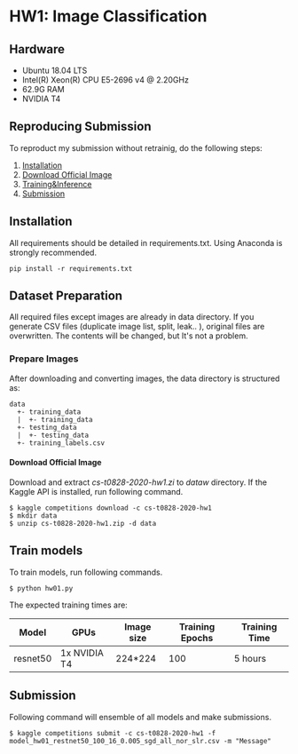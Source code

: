 # HW1: Image Classification


## Hardware
- Ubuntu 18.04 LTS
- Intel(R) Xeon(R) CPU E5-2696 v4 @ 2.20GHz
- 62.9G RAM
- NVIDIA T4

## Reproducing Submission
To reproduct my submission without retrainig, do the following steps:
1. [Installation](#installation)
2. [Download Official Image](#download-official-image)
3. [Training&Inference](#Training&Inference)
4. [Submission](#submission)

## Installation
All requirements should be detailed in requirements.txt. Using Anaconda is strongly recommended.
```
pip install -r requirements.txt
```

## Dataset Preparation
All required files except images are already in data directory.
If you generate CSV files (duplicate image list, split, leak.. ), original files are overwritten. The contents will be changed, but It's not a problem.

### Prepare Images
After downloading and converting images, the data directory is structured as:
```
data
  +- training_data
  |  +- training_data
  +- testing_data
  |  +- testing_data
  +- training_labels.csv
```

#### Download Official Image
Download and extract *cs-t0828-2020-hw1.zi* to *dataw* directory.
If the Kaggle API is installed, run following command.
```
$ kaggle competitions download -c cs-t0828-2020-hw1
$ mkdir data
$ unzip cs-t0828-2020-hw1.zip -d data
```


##  Train models
To train models, run following commands.
```
$ python hw01.py 
```
The expected training times are:

Model | GPUs | Image size | Training Epochs | Training Time
------------ | ------------- | ------------- | ------------- | -------------
resnet50 | 1x NVIDIA T4 | 224*224 | 100 | 5 hours


## Submission
Following command will ensemble of all models and make submissions.
```
$ kaggle competitions submit -c cs-t0828-2020-hw1 -f model_hw01_restnet50_100_16_0.005_sgd_all_nor_slr.csv -m "Message"
```
